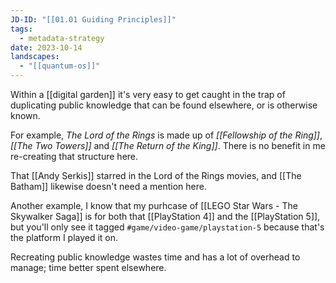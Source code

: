 ```yaml
---
JD-ID: "[[01.01 Guiding Principles]]"
tags:
  - metadata-strategy
date: 2023-10-14
landscapes:
  - "[[quantum-os]]"
---
```

Within a [[digital garden]] it's very easy to get caught in the trap of duplicating public knowledge that can be found elsewhere, or is otherwise known.

For example, *The Lord of the Rings* is made up of *[[Fellowship of the Ring]]*, *[[The Two Towers]]* and *[[The Return of the King]]*. There is no benefit in me re-creating that structure here.

That [[Andy Serkis]] starred in the Lord of the Rings movies, and [[The Batham]] likewise doesn't need a mention here.

Another example, I know that my purhcase of [[LEGO Star Wars - The Skywalker Saga]] is for both that [[PlayStation 4]] and the [[PlayStation 5]], but you'll only see it tagged `#game/video-game/playstation-5` because that's the platform I played it on.

Recreating public knowledge wastes time and has a lot of overhead to manage; time better spent elsewhere.